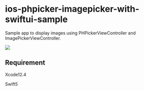 # ios-phpicker-imagepicker-with-swiftui-sample
Sample app to display images using PHPickerViewController and ImagePickerViewController.

![](https://user-images.githubusercontent.com/15685633/113402196-9adb8580-93df-11eb-9c49-8c8d5ab1762d.gif)


## Requirement
Xcode12.4

Swift5